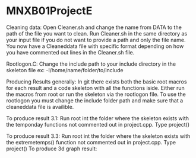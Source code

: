 # MNXB01ProjectE
Cleaning data:
Open Cleaner.sh and change the name from DATA to the path of the file you want to clean. Run Cleaner.sh in the same directory as your input file if you do not want to provide a path and only the file name. 
You now have a Cleaneddata file with specific format depending on how you have commented out lines in the Cleaner.sh file.

Rootlogon.C:
Change the include path to your include directory in the skeleton file ex: -I/home/name/folder/to/include

Producing Results generally:
In git there exists both the basic root macros for each result and a code skeleton with all the functions iside. Either run the macros from root or run the skeleton via the rootlogon file. To use the rootlogon you must change the include folder path and make sure that a cleaneddata file is availible. 

To produce result 3.1:
Run root int the folder where the skeleton exists with the temponday functions not commented out in project.cpp.
Type project()

To produce result 3.3:
Run root int the folder where the skeleton exists with the extremetemps() function not commented out in project.cpp.
Type project()
To produce 3d graph result:

